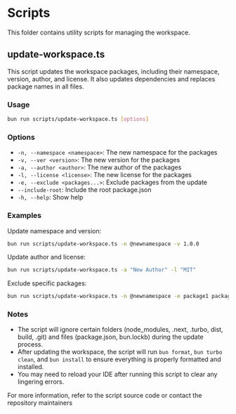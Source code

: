 # Scripts

This folder contains utility scripts for managing the workspace.

## update-workspace.ts

This script updates the workspace packages, including their namespace, version, author, and license. It also updates dependencies and replaces package names in all files.

### Usage
```bash
bun run scripts/update-workspace.ts [options]
```

### Options

- `-n, --namespace <namespace>`: The new namespace for the packages
- `-v, --ver <version>`: The new version for the packages
- `-a, --author <author>`: The new author of the packages
- `-l, --license <license>`: The new license for the packages
- `-e, --exclude <packages...>`: Exclude packages from the update
- `--include-root`: Include the root package.json
- `-h, --help`: Show help

### Examples

Update namespace and version:
```bash
bun run scripts/update-workspace.ts -n @newnamespace -v 1.0.0
```
Update author and license:
```bash
bun run scripts/update-workspace.ts -a "New Author" -l "MIT"
```

Exclude specific packages:
```bash
bun run scripts/update-workspace.ts -n @newnamespace -e package1 package2
```

### Notes

- The script will ignore certain folders (node_modules, .next, .turbo, dist, build, .git) and files (package.json, bun.lockb) during the update process.
- After updating the workspace, the script will run `bun format`, `bun turbo clean`, and `bun install` to ensure everything is properly formatted and installed.
- You may need to reload your IDE after running this script to clear any lingering errors.

For more information, refer to the script source code or contact the repository maintainers
